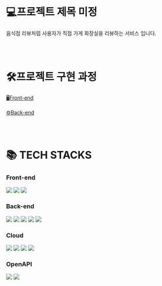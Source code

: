 <div>
<div><h1>💻프로젝트 제목 미정</h1></div>
음식점 리뷰처럼 사용자가 직접 가게 화장실을 리뷰하는 서비스 입니다.

<br><br>
<div><h1>🛠프로젝트 구현 과정</h1></div>
<A href = "https://www.notion.so/412affbef90448b7940834c4a58f3680" > 🖥Front-end </A>
<br><br>
<A href = "https://www.notion.so/cac0bd44bcee4267988df0a1474e95fa" > ⚙Back-end </A>

<br><br>
<div><h1>📚 TECH STACKS</h1></div>
  <h3>Front-end</h3>
     <img src="https://img.shields.io/badge/TypeScript-3178C6?style=flat-square&logo=typescript&logoColor=white"/>
     <img src="https://img.shields.io/badge/React-61DAFB?style=flat-square&logo=React&logoColor=white"/>
     <img src="https://img.shields.io/badge/Styled%20Components-DB7093?style=flat-square&logo=styled-components&logoColor=white"/>
  <br>
  <h3>Back-end</h3>
    <img src="https://img.shields.io/badge/TypeScript-3178C6?style=flat-square&logo=typescript&logoColor=white"/>
    <img src="https://img.shields.io/badge/Nest.js-E0234E?style=flat&logo=NestJS&logoColor=white"/>
    <img src="https://img.shields.io/badge/Prisma-2D3748?style=flat-square&logo=Prisma&logoColor=white"/>
    <img src="https://img.shields.io/badge/PostgreSQL-4169E1?style=flat-square&logo=PostgreSQL&logoColor=white"/>
    <img src="https://img.shields.io/badge/Redis-DC382D?style=flat-square&logo=Redis&logoColor=white"/>
  <h3>Cloud</h3>
    <img src="https://img.shields.io/badge/AmazonEC2-FF9900?style=flat-square&logo=AmazonEC2&logoColor=white"/>
    <img src="https://img.shields.io/badge/AmazonS3-569A31?style=flat-square&logo=AmazonS3&logoColor=white"/>
    <img src="https://img.shields.io/badge/AmazonRDS-527FFF?style=flat-square&logo=AmazonRDS&logoColor=white"/>
    <img src="https://img.shields.io/badge/AmazonElasticCahe-232F3E?style=flat-square&logo=amazonaws&logoColor=white"/>
  <h3>OpenAPI</h3>
    <img src="https://img.shields.io/badge/Naver%20Search-03C75A?style=flat-square&logo=NAVER&logoColor=white"/>
    <img src="https://img.shields.io/badge/Naver%20Map-03C75A?style=flat-square&logo=NAVER&logoColor=white"/>
    

  
</div></div>

